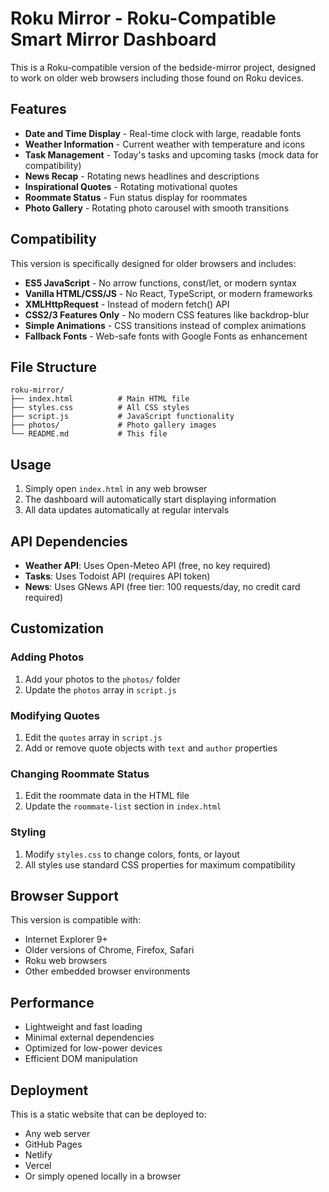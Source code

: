 # Roku Mirror - Roku-Compatible Smart Mirror Dashboard

This is a Roku-compatible version of the bedside-mirror project, designed to work on older web browsers including those found on Roku devices.

## Features

- **Date and Time Display** - Real-time clock with large, readable fonts
- **Weather Information** - Current weather with temperature and icons
- **Task Management** - Today's tasks and upcoming tasks (mock data for compatibility)
- **News Recap** - Rotating news headlines and descriptions
- **Inspirational Quotes** - Rotating motivational quotes
- **Roommate Status** - Fun status display for roommates
- **Photo Gallery** - Rotating photo carousel with smooth transitions

## Compatibility

This version is specifically designed for older browsers and includes:

- **ES5 JavaScript** - No arrow functions, const/let, or modern syntax
- **Vanilla HTML/CSS/JS** - No React, TypeScript, or modern frameworks
- **XMLHttpRequest** - Instead of modern fetch() API
- **CSS2/3 Features Only** - No modern CSS features like backdrop-blur
- **Simple Animations** - CSS transitions instead of complex animations
- **Fallback Fonts** - Web-safe fonts with Google Fonts as enhancement

## File Structure

```
roku-mirror/
├── index.html          # Main HTML file
├── styles.css          # All CSS styles
├── script.js           # JavaScript functionality
├── photos/             # Photo gallery images
└── README.md           # This file
```

## Usage

1. Simply open `index.html` in any web browser
2. The dashboard will automatically start displaying information
3. All data updates automatically at regular intervals

## API Dependencies

- **Weather API**: Uses Open-Meteo API (free, no key required)
- **Tasks**: Uses Todoist API (requires API token)
- **News**: Uses GNews API (free tier: 100 requests/day, no credit card required)

## Customization

### Adding Photos
1. Add your photos to the `photos/` folder
2. Update the `photos` array in `script.js`

### Modifying Quotes
1. Edit the `quotes` array in `script.js`
2. Add or remove quote objects with `text` and `author` properties

### Changing Roommate Status
1. Edit the roommate data in the HTML file
2. Update the `roommate-list` section in `index.html`

### Styling
1. Modify `styles.css` to change colors, fonts, or layout
2. All styles use standard CSS properties for maximum compatibility

## Browser Support

This version is compatible with:
- Internet Explorer 9+
- Older versions of Chrome, Firefox, Safari
- Roku web browsers
- Other embedded browser environments

## Performance

- Lightweight and fast loading
- Minimal external dependencies
- Optimized for low-power devices
- Efficient DOM manipulation

## Deployment

This is a static website that can be deployed to:
- Any web server
- GitHub Pages
- Netlify
- Vercel
- Or simply opened locally in a browser
